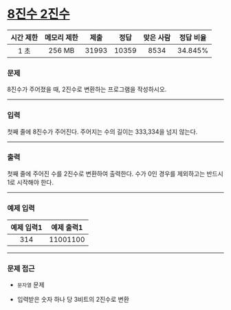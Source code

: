  # [8진수 2진수](https://www.acmicpc.net/problem/1212)

<div align = center>

| 시간 제한 | 메모리 제한 | 제출  | 정답  | 맞은 사람 | 정답 비율 |
| :-------: | :---------: | :---: | :---: | :-------: | :-------: |
|   1 초    |   256 MB    | 31993 | 10359 |   8534    |  34.845%  |

</div>

### 문제

8진수가 주어졌을 때, 2진수로 변환하는 프로그램을 작성하시오.

---

### 입력

첫째 줄에 8진수가 주어진다. 주어지는 수의 길이는 333,334을 넘지 않는다.

---

### 출력

첫째 줄에 주어진 수를 2진수로 변환하여 출력한다. 수가 0인 경우를 제외하고는 반드시 1로 시작해야 한다.

---

### 예제 입력

| 예제 입력1 | 예제 출력1 |
| :--------: | :--------: |
|    314     |  11001100  |

---

### 문제 접근

  - `문자열` 문제

  - 입력받은 숫자 하나 당 3비트의 2진수로 변환